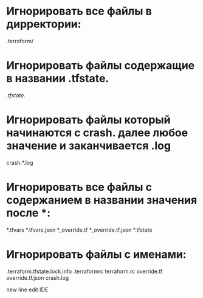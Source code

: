 # Игнорировать все файлы в дирректории:
.terraform/

# Игнорировать файлы содержащие в названии .tfstate.
*.tfstate.*

# Игнорировать файлы который начинаются с crash. далее любое значение и заканчивается .log
crash.*.log
# Игнорировать все файлы с содержанием в названии значения после *:
*.tfvars
*.tfvars.json
*_override.tf
*_override.tf.json
*.tfstate
# Игнорировать файлы с именами:
.terraform.tfstate.lock.info
.terraformrc
terraform.rc
override.tf
override.tf.json
crash.log

new line
edit IDE
